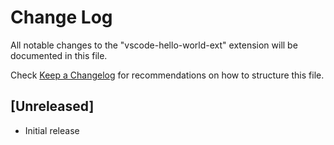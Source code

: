 # Change Log
All notable changes to the "vscode-hello-world-ext" extension will be documented in this file.

Check [Keep a Changelog](http://keepachangelog.com/) for recommendations on how to structure this file.

## [Unreleased]
- Initial release